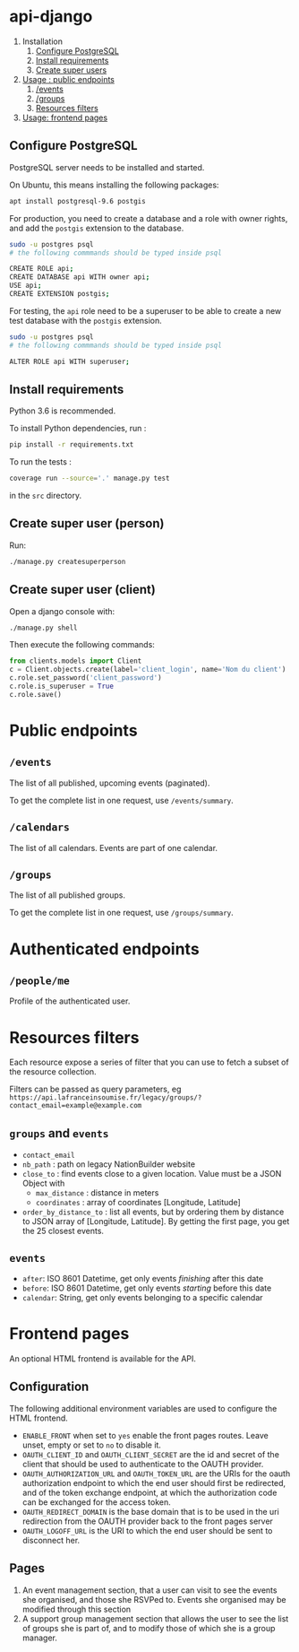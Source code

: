 api-django
==========

1. Installation
    1. [Configure PostgreSQL](#configure-postgresql)
    2. [Install requirements](#install-requirements)
    3. [Create super users](#create-super-user-person)
2. [Usage : public endpoints](#public-endpoints)
    1. [/events](#events)
    1. [/groups](#groups)
    2. [Resources filters](#resources-filters)
3. [Usage: frontend pages](#frontend-pages)

Configure PostgreSQL
--------------------

PostgreSQL server needs to be installed and started.

On Ubuntu, this means installing the following packages:

```bash
apt install postgresql-9.6 postgis
```

For production, you need to create a database and a role with owner
rights, and add the `postgis` extension to the database.

```bash
sudo -u postgres psql
# the following commmands should be typed inside psql

CREATE ROLE api;
CREATE DATABASE api WITH owner api;
USE api;
CREATE EXTENSION postgis;
```

For testing, the `api` role need to be a superuser to be able to create
a new test database with the `postgis` extension.

```bash
sudo -u postgres psql
# the following commmands should be typed inside psql

ALTER ROLE api WITH superuser;
```

Install requirements
--------------------

Python 3.6 is recommended.

To install Python dependencies, run :

```bash
pip install -r requirements.txt
```

To run the tests :

```bash
coverage run --source='.' manage.py test
```

in the `src` directory.

Create super user (person)
--------------------------

Run:

```bash
./manage.py createsuperperson
```

Create super user (client)
--------------------------

Open a django console with:

```bash
./manage.py shell
```

Then execute the following commands:

```python
from clients.models import Client
c = Client.objects.create(label='client_login', name='Nom du client')
c.role.set_password('client_password')
c.role.is_superuser = True
c.role.save()
```

# Public endpoints

## `/events`

The list of all published, upcoming events (paginated).

To get the complete list in one request, use `/events/summary`.

## `/calendars`

The list of all calendars. Events are part of one calendar.

## `/groups`

The list of all published groups.

To get the complete list in one request, use `/groups/summary`.

# Authenticated endpoints

## `/people/me`

Profile of the authenticated user.

# Resources filters

Each resource expose a series of filter that you can use to fetch a subset of the resource collection.

Filters can be passed as query parameters, eg `https://api.lafranceinsoumise.fr/legacy/groups/?contact_email=example@example.com`

## `groups` and `events`

* `contact_email`
* `nb_path` : path on legacy NationBuilder website
* `close_to` : find events close to a given location. Value must be a JSON Object with
    * `max_distance` : distance in meters
    * `coordinates` : array of coordinates [Longitude, Latitude]
* `order_by_distance_to` : list all events, but by ordering them by distance to JSON array of [Longitude, Latitude]. By getting the first page, you get the 25 closest events.

## `events`

* `after`: ISO 8601 Datetime, get only events *finishing* after this date
* `before`: ISO 8601 Datetime, get only events *starting* before this date
* `calendar`: String, get only events belonging to a specific calendar

# Frontend pages

An optional HTML frontend is available for the API.

## Configuration

The following additional environment variables are used to configure the
HTML frontend.

* `ENABLE_FRONT` when set to `yes` enable the front pages routes. Leave
  unset, empty or set to `no` to disable it.
* `OAUTH_CLIENT_ID` and `OAUTH_CLIENT_SECRET` are the id and secret of
  the client that should be used to authenticate to the OAUTH provider.
* `OAUTH_AUTHORIZATION_URL` and `OAUTH_TOKEN_URL` are the URIs for the
  oauth authorization endpoint to which the end user should first be
  redirected, and of the token exchange endpoint, at which the
  authorization code can be exchanged for the access token.
* `OAUTH_REDIRECT_DOMAIN` is the base domain that is to be used in the
  uri redirection from the OAUTH provider back to the front pages server
* `OAUTH_LOGOFF_URL` is the URI to which the end user should be sent to
  disconnect her.

## Pages

1. An event management section, that a user can visit to see the events
   she organised, and those she RSVPed to. Events she organised may be
   modified through this section
2. A support group management section that allows the user to see the
   list of groups she is part of, and to modify those of which she is a
   group manager.
